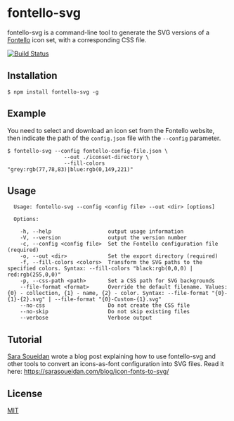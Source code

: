 # fontello-svg

fontello-svg is a command-line tool to generate the SVG versions of a [Fontello](http://fontello.com/) icon set, with a corresponding CSS file.

[![Build Status](https://travis-ci.org/bpierre/fontello-svg.png?branch=master)](https://travis-ci.org/bpierre/fontello-svg)

## Installation

```shell
$ npm install fontello-svg -g
```

## Example

You need to select and download an icon set from the Fontello website, then indicate the path of the `config.json` file with the `--config` parameter.

```shell
$ fontello-svg --config fontello-config-file.json \
                  --out ./iconset-directory \
                  --fill-colors "grey:rgb(77,78,83)|blue:rgb(0,149,221)"
```

## Usage

```shell
  Usage: fontello-svg --config <config file> --out <dir> [options]

  Options:

    -h, --help                  output usage information
    -V, --version               output the version number
    -c, --config <config file>  Set the Fontello configuration file (required)
    -o, --out <dir>             Set the export directory (required)
    -f, --fill-colors <colors>  Transform the SVG paths to the specified colors. Syntax: --fill-colors "black:rgb(0,0,0) | red:rgb(255,0,0)"
    -p, --css-path <path>       Set a CSS path for SVG backgrounds
    --file-format <format>      Override the default filename. Values: {0} - collection, {1} - name, {2} - color. Syntax: --file-format "{0}-{1}-{2}.svg" | --file-format "{0}-Custom-{1}.svg"
    --no-css                    Do not create the CSS file
    --no-skip                   Do not skip existing files
    --verbose                   Verbose output
```

## Tutorial

[Sara Soueidan](https://sarasoueidan.com/) wrote a blog post explaining how to use fontello-svg and other tools to convert an icons-as-font configuration into SVG files. Read it here: <https://sarasoueidan.com/blog/icon-fonts-to-svg/>

## License

[MIT](http://pierre.mit-license.org/)
